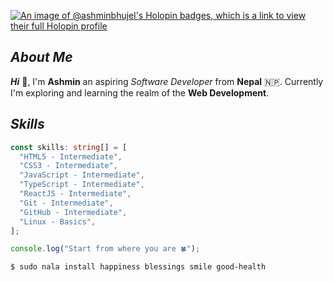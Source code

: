 [![An image of @ashminbhujel's Holopin badges, which is a link to view their full Holopin profile](https://holopin.me/ashminbhujel)](https://holopin.io/@ashminbhujel)

## _About Me_

**_Hi_** 👋, I'm **Ashmin** an aspiring _Software Developer_ from **Nepal** 🇳🇵. Currently I'm exploring and learning the realm of the **Web Development**.

## _Skills_

```typescript
const skills: string[] = [
  "HTML5 - Intermediate",
  "CSS3 - Intermediate",
  "JavaScript - Intermediate",
  "TypeScript - Intermediate",
  "ReactJS - Intermediate",
  "Git - Intermediate",
  "GitHub - Intermediate",
  "Linux - Basics",
];

console.log("Start from where you are 🍀");
```

```bash
$ sudo nala install happiness blessings smile good-health
```
